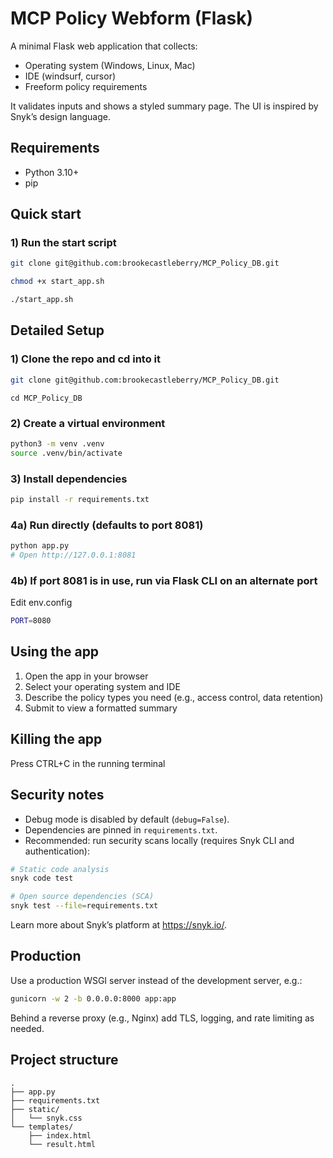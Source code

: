 # MCP Policy Webform (Flask)

A minimal Flask web application that collects:

- Operating system (Windows, Linux, Mac)
- IDE (windsurf, cursor)
- Freeform policy requirements

It validates inputs and shows a styled summary page. The UI is inspired by Snyk’s design language.

## Requirements

- Python 3.10+
- pip

## Quick start

### 1) Run the start script
```bash
git clone git@github.com:brookecastleberry/MCP_Policy_DB.git
```
```bash
chmod +x start_app.sh
```
```bash
./start_app.sh
```

## Detailed Setup

### 1) Clone the repo and cd into it
```bash
git clone git@github.com:brookecastleberry/MCP_Policy_DB.git
```
```
cd MCP_Policy_DB
```
### 2) Create a virtual environment
```bash
python3 -m venv .venv
source .venv/bin/activate
```
### 3) Install dependencies
```bash
pip install -r requirements.txt
```
### 4a) Run directly (defaults to port 8081)     
```bash
python app.py
# Open http://127.0.0.1:8081
```

### 4b) If port 8081 is in use, run via Flask CLI on an alternate port
Edit env.config
```bash
PORT=8080
```

## Using the app

1) Open the app in your browser
2) Select your operating system and IDE
3) Describe the policy types you need (e.g., access control, data retention)
4) Submit to view a formatted summary

## Killing the app

Press CTRL+C in the running terminal

## Security notes

- Debug mode is disabled by default (`debug=False`).
- Dependencies are pinned in `requirements.txt`.
- Recommended: run security scans locally (requires Snyk CLI and authentication):

```bash
# Static code analysis
snyk code test

# Open source dependencies (SCA)
snyk test --file=requirements.txt
```

Learn more about Snyk’s platform at https://snyk.io/.

## Production

Use a production WSGI server instead of the development server, e.g.:

```bash
gunicorn -w 2 -b 0.0.0.0:8000 app:app
```

Behind a reverse proxy (e.g., Nginx) add TLS, logging, and rate limiting as needed.

## Project structure

```
.
├── app.py
├── requirements.txt
├── static/
│   └── snyk.css
└── templates/
    ├── index.html
    └── result.html
```
